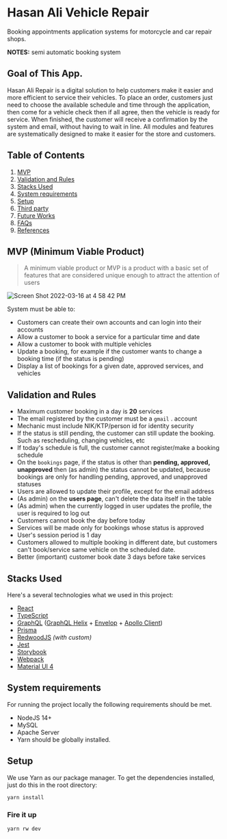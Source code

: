 # Hasan Ali Vehicle Repair

Booking appointments application systems for motorcycle and car repair shops.

**NOTES:** semi automatic booking system

## Goal of This App.
Hasan Ali Repair is a digital solution to help customers make it easier and more efficient to service their vehicles. To place an order, customers just need to choose the available schedule and time through the application, then come for a vehicle check then if all agree, then the vehicle is ready for service. When finished, the customer will receive a confirmation by the system and email, without having to wait in line. All modules and features are systematically designed to make it easier for the store and customers.

## Table of Contents ##
1. [MVP](#mvp-minimum-viable-product)
2. [Validation and Rules](#validation-and-rules)
3. [Stacks Used](#stacks-used)
4. [System requirements](#system-requirements)
5. [Setup](#setup)
6. [Third party]()
7. [Future Works]()
8. [FAQs]()
9. [References]()

## MVP (Minimum Viable Product)
> A minimum viable product or MVP is a product with a basic set of features that are considered unique enough to attract the attention of users

![Screen Shot 2022-03-16 at 4 58 42 PM](https://user-images.githubusercontent.com/31182611/158553734-824f1618-8a19-4979-b6a2-d59bc621473a.png)

System must be able to:
- Customers can create their own accounts and can login into their accounts
- Allow a customer to book a service for a particular time and date
- Allow a customer to book with multiple vehicles
- Update a booking, for example if the customer wants to change a booking time (if the status is pending)
- Display a list of bookings for a given date, approved services, and vehicles

## Validation and Rules
- Maximum customer booking in a day is **20** services
- The email registered by the customer must be a `gmail` . account
- Mechanic must include NIK/KTP/person id for identity security
- If the status is still pending, the customer can still update the booking. Such as rescheduling, changing vehicles, etc
- If today's schedule is full, the customer cannot register/make a booking schedule
- On the `bookings` page, if the status is other than **pending, approved, unapproved** then (as admin) the status cannot be updated, because bookings are only for handling pending, approved, and unapproved statuses
- Users are allowed to update their profile, except for the email address
- (As admin) on the **users page**, can't delete the data itself in the table
- (As admin) when the currently logged in user updates the profile, the user is required to log out
- Customers cannot book the day before today
- Services will be made only for bookings whose status is approved
- User's session period is 1 day
- Customers allowed to multiple booking in different date, but customers can't book/service same vehicle on the scheduled date.
- Better (important) customer book date 3 days before take services

## Stacks Used

Here's a several technologies what we used in this project:
- [React](https://reactjs.org/)
- [TypeScript](https://www.typescriptlang.org/)
- [GraphQL](https://graphql.org/) ([GraphQL Helix](https://github.com/contrawork/graphql-helix) + [Envelop](https://www.envelop.dev) + [Apollo Client](https://www.apollographql.com/docs/react))
- [Prisma](https://www.prisma.io/)
- [RedwoodJS](https://redwoodjs.com/) *(with custom)*
- [Jest](https://jestjs.io/)
- [Storybook](https://storybook.js.org/)
- [Webpack](https://webpack.js.org/)
- [Material UI 4](https://v4.mui.com)

## System requirements
For running the project locally the following requirements should be met.
- NodeJS 14+
- MySQL
- Apache Server
- Yarn should be globally installed.

## Setup

We use Yarn as our package manager. To get the dependencies installed, just do this in the root directory:

```terminal
yarn install
```

### Fire it up

```terminal
yarn rw dev
```
